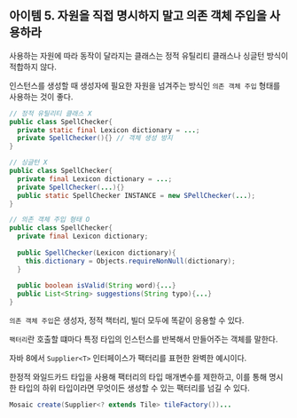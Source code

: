 ## 아이템 5. 자원을 직접 명시하지 말고 의존 객체 주입을 사용하라

사용하는 자원에 따라 동작이 달라지는 클래스는 정적 유틸리티 클래스나 싱글턴 방식이 적합하지 않다.

인스턴스를 생성할 때 생성자에 필요한 자원을 넘겨주는 방식인 `의존 객체 주입` 형태를 사용하는 것이 좋다.

```java
// 정적 유틸리티 클래스 X
public class SpellChecker{
  private static final Lexicon dictionary = ...;
  private SpellChecker(){} // 객체 생성 방지
}

// 싱글턴 X
public class SpellChecker{
  private final Lexicon dictionary = ...;
  private SpellChecker(...){}
  public static SpellChecker INSTANCE = new SPellChecker(...);
}

// 의존 객체 주입 형태 O
public class SpellChecker{
  private final Lexicon dictionary;
  
  public SpellChecker(Lexicon dictionary){
    this.dictionary = Objects.requireNonNull(dictionary);
  }
  
  public boolean isValid(String word){...}
  public List<String> suggestions(String typo){...}
}
```
`의존 객체 주입`은 생성자, 정적 책터리, 빌더 모두에 똑같이 응용할 수 있다.

`팩터리`란 호출할 떄마다 특정 타입의 인스턴스를 반복해서 만들어주는 객체를 말한다.

자바 8에서 `Supplier<T>` 인터페이스가 팩터리를 표현한 완벽한 예시이다.

한정적 와일드카드 타입을 사용해 팩터리의 타입 매개변수를 제한하고, 이를 통해 명시한 타입의 하위 타입이라면 무엇이든 생성할 수 있는 팩터리를 넘길 수 있다.

```java
Mosaic create(Supplier<? extends Tile> tileFactory())...
```



